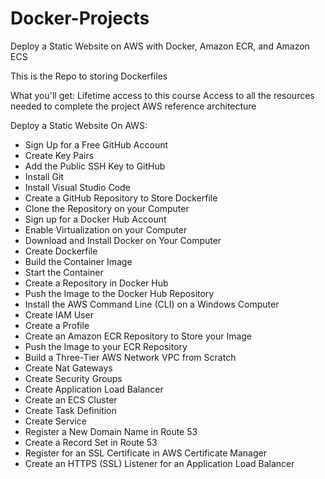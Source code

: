 # Docker-Projects
Deploy a Static Website on AWS with Docker, Amazon ECR, and Amazon ECS

This is the Repo to storing Dockerfiles

What you'll get:
  Lifetime access to this course
  Access to all the resources needed to complete the project
  AWS reference architecture
  
  Deploy a Static Website On AWS:
- Sign Up for a Free GitHub Account
- Create Key Pairs
- Add the Public SSH Key to GitHub
- Install Git
- Install Visual Studio Code
- Create a GitHub Repository to Store Dockerfile
- Clone the Repository on your Computer
- Sign up for a Docker Hub Account
- Enable Virtualization on your Computer
- Download and Install Docker on Your Computer
- Create Dockerfile
- Build the Container Image
- Start the Container
- Create a Repository in Docker Hub
- Push the Image to the Docker Hub Repository
- Install the AWS Command Line (CLI) on a Windows Computer
- Create IAM User
- Create a Profile
- Create an Amazon ECR Repository to Store your Image
- Push the Image to your ECR Repository
- Build a Three-Tier AWS Network VPC from Scratch
- Create Nat Gateways
- Create Security Groups
- Create Application Load Balancer
- Create an ECS Cluster
- Create Task Definition
- Create Service
- Register a New Domain Name in Route 53
- Create a Record Set in Route 53
- Register for an SSL Certificate in AWS Certificate Manager
- Create an HTTPS (SSL) Listener for an Application Load Balancer
